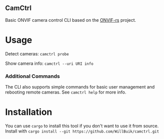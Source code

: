 CamCtrl
-------

Basic ONVIF camera control CLI based on the
[ONVIF-rs](https://github.com/lumeohq/onvif-rs) project.

Usage
=====

Detect cameras: `camctrl probe`

Show camera info: `camctrl --uri URI info`

### Additional Commands

The CLI also supports simple commands for basic user management
and rebooting remote cameras. See `camctrl help` for more info.

Installation
============

You can use `cargo` to install this tool if you don't want to
use it from source. Install with
`cargo install --git https://github.com/WillBuik/camctrl.git`
